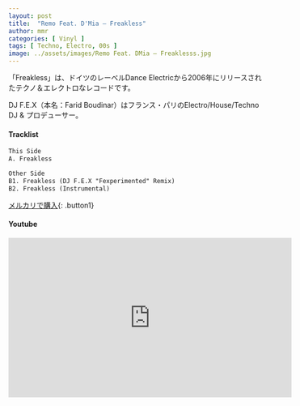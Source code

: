 ```yaml
---
layout: post
title:  "Remo Feat. D'Mia – Freakless"
author: mmr
categories: [ Vinyl ]
tags: [ Techno, Electro, 00s ]
image: ../assets/images/Remo Feat. DMia – Freaklesss.jpg
---
```


「Freakless」は、ドイツのレーベルDance Electricから2006年にリリースされたテクノ＆エレクトロなレコードです。

DJ F.E.X（本名：Farid Boudinar）はフランス・パリのElectro/House/Techno DJ & プロデューサー。
#### Tracklist
```md
This Side
A. Freakless

Other Side
B1. Freakless (DJ F.E.X "Fexperimented" Remix)
B2. Freakless (Instrumental)
```

[メルカリで購入](https://jp.mercari.com/item/m70072482910?afid=6142608987){: .button1}

#### Youtube
<iframe width="560" height="315" src="https://www.youtube.com/embed/JjNRCaQPszs?si=pwS7ttt-rBpnzM3B" title="YouTube video player" frameborder="0" allow="accelerometer; autoplay; clipboard-write; encrypted-media; gyroscope; picture-in-picture; web-share" referrerpolicy="strict-origin-when-cross-origin" allowfullscreen></iframe>